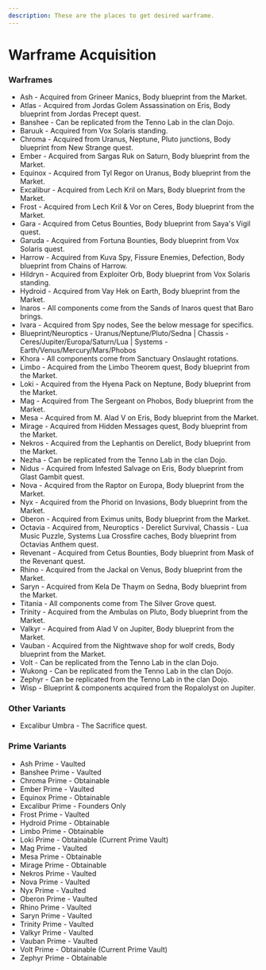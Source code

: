 ```yaml
---
description: These are the places to get desired warframe.
---
```


# Warframe Acquisition

### Warframes

* Ash - Acquired from Grineer Manics, Body blueprint from the Market.
* Atlas - Acquired from Jordas Golem Assassination on Eris, Body blueprint from Jordas Precept quest.
* Banshee - Can be replicated from the Tenno Lab in the clan Dojo.
* Baruuk - Acquired from Vox Solaris standing.
* Chroma - Acquired from Uranus, Neptune, Pluto junctions, Body blueprint from New Strange quest.
* Ember - Acquired from Sargas Ruk on Saturn, Body blueprint from the Market.
* Equinox - Acquired from Tyl Regor on Uranus, Body blueprint from the Market.
* Excalibur - Acquired from Lech Kril on Mars, Body blueprint from the Market.
* Frost - Acquired from Lech Kril & Vor on Ceres, Body blueprint from the Market.
* Gara - Acquired from Cetus Bounties, Body blueprint from Saya's Vigil quest.
* Garuda - Acquired from Fortuna Bounties, Body blueprint from Vox Solaris quest.
* Harrow - Acquired from Kuva Spy, Fissure Enemies, Defection, Body blueprint from Chains of Harrow.
* Hildryn - Acquired from Exploiter Orb, Body blueprint from Vox Solaris standing.
* Hydroid - Acquired from Vay Hek on Earth, Body blueprint from the Market.
* Inaros - All components come from the Sands of Inaros quest that Baro brings.
* Ivara - Acquired from Spy nodes, See the below message for specifics.
* Blueprint/Neuroptics - Uranus/Neptune/Pluto/Sedna \| Chassis - Ceres/Jupiter/Europa/Saturn/Lua \| Systems - Earth/Venus/Mercury/Mars/Phobos
* Khora - All components come from Sanctuary Onslaught rotations.
* Limbo - Acquired from the Limbo Theorem quest, Body blueprint from the Market.
* Loki - Acquired from the Hyena Pack on Neptune, Body blueprint from the Market.
* Mag - Acquired from The Sergeant on Phobos, Body blueprint from the Market.
* Mesa - Acquired from M. Alad V on Eris, Body blueprint from the Market.
* Mirage - Acquired from Hidden Messages quest, Body blueprint from the Market.
* Nekros - Acquired from the Lephantis on Derelict, Body blueprint from the Market.
* Nezha - Can be replicated from the Tenno Lab in the clan Dojo.
* Nidus - Acquired from Infested Salvage on Eris, Body blueprint from Glast Gambit quest.
* Nova - Acquired from the Raptor on Europa, Body blueprint from the Market.
* Nyx - Acquired from the Phorid on Invasions, Body blueprint from the Market.
* Oberon - Acquired from Eximus units, Body blueprint from the Market.
* Octavia - Acquired from, Neuroptics - Derelict Survival, Chassis - Lua Music Puzzle, Systems Lua Crossfire caches, Body blueprint from Octavias Anthem quest.
* Revenant - Acquired from Cetus Bounties, Body blueprint from Mask of the Revenant quest.
* Rhino - Acquired from the Jackal on Venus, Body blueprint from the Market.
* Saryn - Acquired from Kela De Thaym on Sedna, Body blueprint from the Market.
* Titania - All components come from The Silver Grove quest.
* Trinity - Acquired from the Ambulas on Pluto, Body blueprint from the Market.
* Valkyr - Acquired from Alad V on Jupiter, Body blueprint from the Market.
* Vauban - Acquired from the Nightwave shop for wolf creds, Body blueprint from the Market.
* Volt - Can be replicated from the Tenno Lab in the clan Dojo.
* Wukong - Can be replicated from the Tenno Lab in the clan Dojo.
* Zephyr - Can be replicated from the Tenno Lab in the clan Dojo.
* Wisp - Blueprint & components acquired from the Ropalolyst on Jupiter.

### Other Variants

* Excalibur Umbra - The Sacrifice quest.

### Prime Variants

* Ash Prime - Vaulted
* Banshee Prime - Vaulted
* Chroma Prime - Obtainable
* Ember Prime - Vaulted
* Equinox Prime - Obtainable
* Excalibur Prime - Founders Only 
* Frost Prime - Vaulted
* Hydroid Prime - Obtainable
* Limbo Prime - Obtainable
* Loki Prime - Obtainable \(Current Prime Vault\)
* Mag Prime - Vaulted
* Mesa Prime - Obtainable
* Mirage Prime - Obtainable
* Nekros Prime - Vaulted
* Nova Prime - Vaulted
* Nyx Prime - Vaulted
* Oberon Prime - Vaulted
* Rhino Prime - Vaulted
* Saryn Prime - Vaulted
* Trinity Prime - Vaulted
* Valkyr Prime - Vaulted
* Vauban Prime - Vaulted
* Volt Prime - Obtainable \(Current Prime Vault\)
* Zephyr Prime - Obtainable

### 

### 

### 





